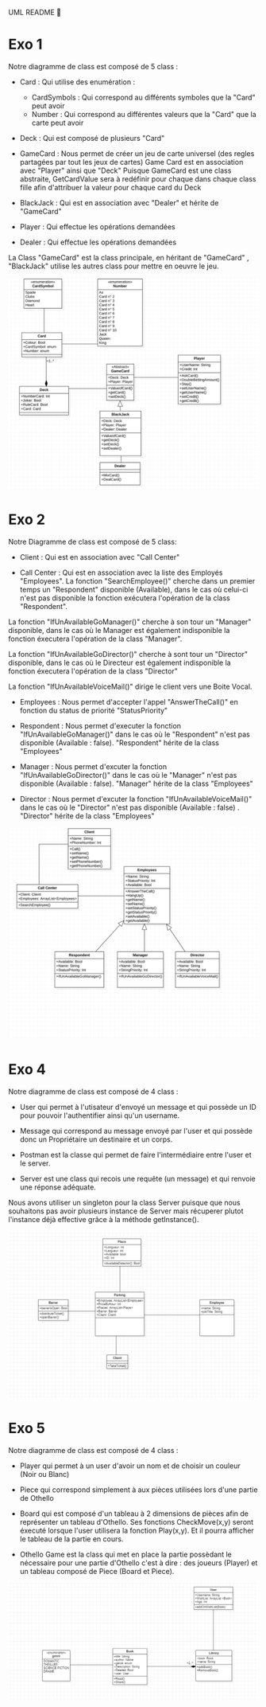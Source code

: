 UML README 🚀
# Exo 1
Notre diagramme de class est composé de 5 class : 
- Card : Qui utilise des enumération : 

    - CardSymbols : Qui correspond au différents symboles que la "Card" peut avoir
    - Number : Qui correspond au différentes valeurs que la "Card" que la carte peut avoir

- Deck : Qui est composé de plusieurs "Card"

- GameCard : Nous permet de créer un jeu de carte universel (des regles partagées par tout les jeux de cartes) Game Card est en association avec "Player" ainsi que "Deck"
Puisque GameCard est une class abstraite, GetCardValue sera à redéfinir pour chaque dans chaque class fille afin d'attribuer la valeur pour chaque card du Deck

- BlackJack : Qui est en association avec "Dealer" et hérite de "GameCard"

- Player : Qui effectue les opérations demandées

- Dealer : Qui effectue les opérations demandées

La Class "GameCard" est la class principale, en héritant de "GameCard" , "BlackJack" utilise les autres class pour mettre en oeuvre le jeu.

![Screenshot](Images/DeckofCards.png)

# Exo 2

Notre Diagramme de class est composé de 5 class:

- Client : Qui est en association avec "Call Center"

- Call Center : Qui est en association avec la liste des Employés "Employees". La fonction "SearchEmployee()" cherche dans un premier temps un "Respondent" disponible (Available), dans le cas où celui-ci n'est pas disponible la fonction exécutera l'opération de la class "Respondent".

La fonction "IfUnAvailableGoManager()" cherche à son tour un "Manager" disponible, dans le cas où le Manager est également indisponible la fonction éxecutera l'opération de la class "Manager".

La fonction "IfUnAvailableGoDirector()" cherche à sont tour un "Director" disponible, dans le cas où le Directeur est également indisponible la fonction éxecutera l'opération de la class "Director"

La fonction "IfUnAvailableVoiceMail()" dirige le client vers une Boite Vocal.


- Employees : Nous permet d'accepter l'appel "AnswerTheCall()" en fonction du status de priorité "StatusPriority"

- Respondent : Nous permet d'executer la fonction "IfUnAvailableGoManager()" dans le cas où le "Respondent" n'est pas disponible (Available : false). "Respondent" hérite de la class "Employees"

- Manager : Nous permet d'excuter la fonction "IfUnAvailableGoDirector()" dans le cas où le "Manager" n'est pas disponible (Available : false). "Manager" hérite de la class "Employees"

- Director : Nous permet d'excuter la fonction "IfUnAvailableVoiceMail()" dans le cas où le "Director" n'est pas disponible (Available : false) . "Director" hérite de la class "Employees"

![Screenshot](Images/CallCenter.png)


# Exo 4

Notre diagramme de class est composé de 4 class : 

- User qui permet à l'utisateur d'envoyé un message et qui possède un ID pour pouvoir l'authentifier ainsi qu'un username.

- Message qui correspond au message envoyé par l'user et qui possède donc un Propriétaire un destinaire et un corps.

- Postman est la classe qui permet de faire l'intermédiaire entre l'user et le server. 

- Server est une class qui recois une requête (un message) et qui renvoie une réponse adéquate. 

Nous avons utiliser un singleton pour la class Server puisque que nous souhaitons pas avoir plusieurs instance de Server mais récuperer plutot l'instance déjà effective grâce à la méthode getInstance().

![Screenshot](Images/Exo4.png)


# Exo 5

Notre diagramme de class est composé de 4 class : 

- Player qui permet à un user d'avoir un nom et de choisir un couleur (Noir ou Blanc)

- Piece qui correspond simplement à aux pièces utilisées lors d'une partie de Othello

- Board qui est composé d'un tableau à 2 dimensions de pièces afin de représenter un tableau d'Othello. Ses fonctions CheckMove(x,y) seront éxecuté lorsque l'user utilisera la fonction Play(x,y). Et il pourra afficher le tableau de la partie en cours.

- Othello Game est la class qui met en place la partie possèdant le nécessaire pour une partie d'Othello c'est à dire : des joueurs (Player) et un tableau composé de Piece (Board et Piece).


![Screenshot](Images/exo5.png)
